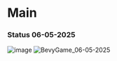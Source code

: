 # Main

### Status 06-05-2025
![image](https://github.com/user-attachments/assets/96b33552-8497-47d8-9f19-a5693c563587)
![BevyGame_06-05-2025](https://github.com/user-attachments/assets/36eb0936-1a40-4eee-acc9-5277aaeafecc)
